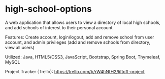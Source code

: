 # high-school-options

A web application that allows users to view a directory of local high schools, and add schools of interest to their personal account

Features: Create account, login/logout, add and remove school from user account, and admin privileges (add and remove schools from directory, view all users)

Utilized: Java, HTML5/CSS3, JavaScript, Bootstrap, Spring Boot, Thymeleaf, MySQL

Project Tracker (Trello):
https://trello.com/b/rW4hNtH2/liftoff-project
